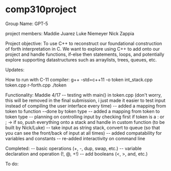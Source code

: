 # comp310project

Group Name: GPT-5

project members:
Maddie Juarez
Luke Niemeyer
Nick Zappia

Project objective:
To use C++ to reconstruct our foundational construction of forth interpretation in C. We want to explore using C++ to add onto our project and handle functions, if-else then statements, loops, and potentially explore supporting datastructures such as arraylists, trees, queues, etc.


Updates:

How to run with C-11 compiler:
 g++ -std=c++11 -o token int_stack.cpp token.cpp r-forth.cpp
 ./token


Functionality: Maddie 4/17
-- testing with main() in token.cpp (don't worry, this will be removed in the final submission, i just made it easier
to test input instead of compiling the user interface every time)
-- added a mapping from token to function
    --done by token type
-- added a mapping from token to token type
    -- planning on controlling input by checking first if token is a : or ; -> if so, push everything onto a stack and handle
    in custom function (to be built by Nick/Luke)
-- take input as string stack, convert to queue (so that you can see the front/back of input at all times)
-- added compatability for variables and constants
-- re-added interactivity on command line

Completed:
-- basic operations (+, -, dup, swap, etc.)
-- variable declaration and operation (!, @, +!)
-- add booleans (<, >, and, etc.)

To do:

